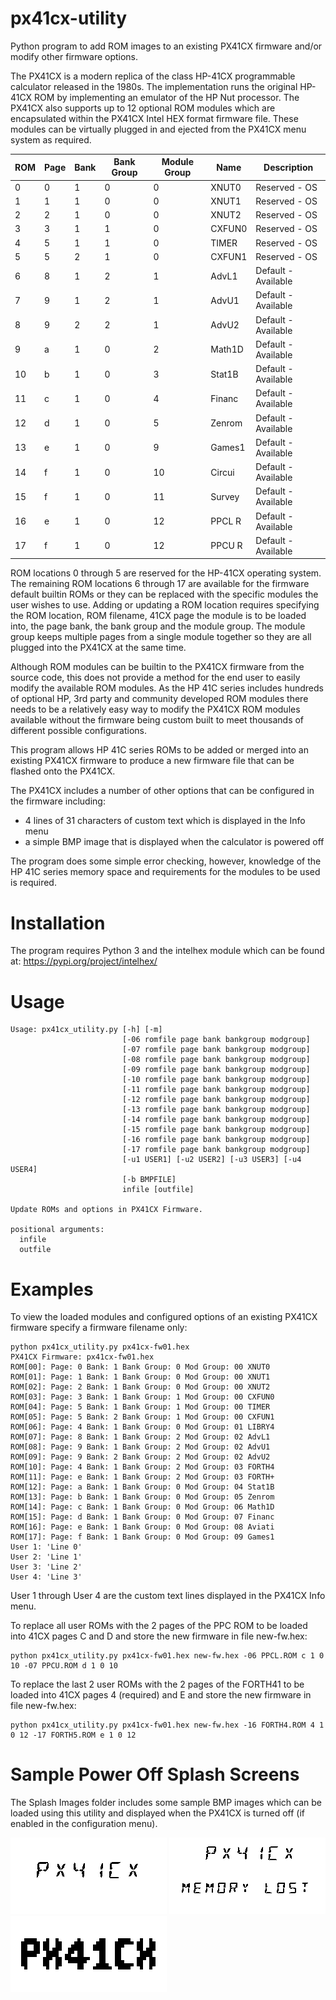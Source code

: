 # px41cx-utility
Python program to add ROM images to an existing PX41CX firmware and/or modify other firmware options.

The PX41CX is a modern replica of the class HP-41CX programmable calculator released in the 1980s. The implementation runs the original
HP-41CX ROM by implementing an emulator of the HP Nut processor. The PX41CX also supports up to 12 optional ROM modules which are encapsulated within
the PX41CX Intel HEX format firmware file. These modules can be virtually plugged in and ejected from the PX41CX menu system as required.

| ROM         | Page        | Bank     | Bank Group | Module Group | Name   | Description |
|-------------|-------------|----------|------------|--------------|--------|-------------|
| 0           | 0           | 1        | 0          | 0            | XNUT0  | Reserved - OS |
| 1           | 1           | 1        | 0          | 0            | XNUT1  | Reserved - OS |
| 2           | 2           | 1        | 0          | 0            | XNUT2  | Reserved - OS |
| 3           | 3           | 1        | 1          | 0            | CXFUN0 | Reserved - OS |
| 4           | 5           | 1        | 1          | 0            | TIMER  | Reserved - OS |
| 5           | 5           | 2        | 1          | 0            | CXFUN1 | Reserved - OS |
| 6           | 8           | 1        | 2          | 1            | AdvL1  | Default - Available |
| 7           | 9           | 1        | 2          | 1            | AdvU1  | Default - Available |
| 8           | 9           | 2        | 2          | 1            | AdvU2  | Default - Available |
| 9           | a           | 1        | 0          | 2            | Math1D  | Default - Available |
| 10          | b           | 1        | 0          | 3            | Stat1B  | Default - Available |
| 11          | c           | 1        | 0          | 4            | Financ  | Default - Available |
| 12          | d           | 1        | 0          | 5            | Zenrom  | Default - Available |
| 13          | e           | 1        | 0          | 9            | Games1  | Default - Available |
| 14          | f           | 1        | 0          | 10            | Circui  | Default - Available |
| 15          | f           | 1        | 0          | 11            | Survey  | Default - Available |
| 16          | e           | 1        | 0          | 12            | PPCL R  | Default - Available |
| 17          | f           | 1        | 0          | 12            | PPCU R  | Default - Available |

ROM locations 0 through 5 are reserved for the HP-41CX operating system. The remaining ROM locations 6 through 17 are available for the firmware default builtin ROMs or they can be replaced with the specific modules the user wishes to use. Adding or updating a ROM location requires specifying the ROM location, ROM filename, 41CX page the module is to be loaded into, the page bank, the bank group and the module group. The module group keeps multiple pages 
from a single module together so they are all plugged into the PX41CX at the same time.

Although ROM modules can be builtin to the PX41CX firmware from the source code, this does not provide a method for the end user to easily modify the available ROM modules. As the HP 41C series includes hundreds of optional HP, 3rd party and community developed ROM modules there needs to be a relatively easy way to modify the PX41CX ROM modules available without the firmware being custom built to meet thousands of different possible configurations.

This program allows HP 41C series ROMs to be added or merged into an existing PX41CX firmware to produce a new firmware file that can be flashed onto the PX41CX.

The PX41CX includes a number of other options that can be configured in the firmware including:
- 4 lines of 31 characters of custom text which is displayed in the Info menu
- a simple BMP image that is displayed when the calculator is powered off

The program does some simple error checking, however, knowledge of the HP 41C series memory space and requirements for the modules to be used is required.

# Installation
The program requires Python 3 and the intelhex module which can be found at: https://pypi.org/project/intelhex/
# Usage
```
Usage: px41cx_utility.py [-h] [-m]
                         [-06 romfile page bank bankgroup modgroup]
                         [-07 romfile page bank bankgroup modgroup]
                         [-08 romfile page bank bankgroup modgroup]
                         [-09 romfile page bank bankgroup modgroup]
                         [-10 romfile page bank bankgroup modgroup]
                         [-11 romfile page bank bankgroup modgroup]
                         [-12 romfile page bank bankgroup modgroup]
                         [-13 romfile page bank bankgroup modgroup]
                         [-14 romfile page bank bankgroup modgroup]
                         [-15 romfile page bank bankgroup modgroup]
                         [-16 romfile page bank bankgroup modgroup]
                         [-17 romfile page bank bankgroup modgroup]
                         [-u1 USER1] [-u2 USER2] [-u3 USER3] [-u4 USER4]
                         [-b BMPFILE]
                         infile [outfile]

Update ROMs and options in PX41CX Firmware.

positional arguments:
  infile
  outfile
```
# Examples
To view the loaded modules and configured options of an existing PX41CX firmware specify a firmware filename only:
```
python px41cx_utility.py px41cx-fw01.hex 
PX41CX Firmware: px41cx-fw01.hex
ROM[00]: Page: 0 Bank: 1 Bank Group: 0 Mod Group: 00 XNUT0 
ROM[01]: Page: 1 Bank: 1 Bank Group: 0 Mod Group: 00 XNUT1 
ROM[02]: Page: 2 Bank: 1 Bank Group: 0 Mod Group: 00 XNUT2 
ROM[03]: Page: 3 Bank: 1 Bank Group: 1 Mod Group: 00 CXFUN0
ROM[04]: Page: 5 Bank: 1 Bank Group: 1 Mod Group: 00 TIMER 
ROM[05]: Page: 5 Bank: 2 Bank Group: 1 Mod Group: 00 CXFUN1
ROM[06]: Page: 4 Bank: 1 Bank Group: 0 Mod Group: 01 LIBRY4
ROM[07]: Page: 8 Bank: 1 Bank Group: 2 Mod Group: 02 AdvL1 
ROM[08]: Page: 9 Bank: 1 Bank Group: 2 Mod Group: 02 AdvU1 
ROM[09]: Page: 9 Bank: 2 Bank Group: 2 Mod Group: 02 AdvU2 
ROM[10]: Page: 4 Bank: 1 Bank Group: 2 Mod Group: 03 FORTH4
ROM[11]: Page: e Bank: 1 Bank Group: 2 Mod Group: 03 FORTH+
ROM[12]: Page: a Bank: 1 Bank Group: 0 Mod Group: 04 Stat1B
ROM[13]: Page: b Bank: 1 Bank Group: 0 Mod Group: 05 Zenrom
ROM[14]: Page: c Bank: 1 Bank Group: 0 Mod Group: 06 Math1D
ROM[15]: Page: d Bank: 1 Bank Group: 0 Mod Group: 07 Financ
ROM[16]: Page: e Bank: 1 Bank Group: 0 Mod Group: 08 Aviati
ROM[17]: Page: f Bank: 1 Bank Group: 0 Mod Group: 09 Games1
User 1: 'Line 0'
User 2: 'Line 1'
User 3: 'Line 2'
User 4: 'Line 3'
```
User 1 through User 4 are the custom text lines displayed in the PX41CX Info menu.

To replace all user ROMs with the 2 pages of the PPC ROM to be loaded into 41CX pages C and D and store the new firmware in file new-fw.hex:
```
python px41cx_utility.py px41cx-fw01.hex new-fw.hex -06 PPCL.ROM c 1 0 10 -07 PPCU.ROM d 1 0 10
```
To replace the last 2 user ROMs with the 2 pages of the FORTH41 to be loaded into 41CX pages 4 (required) and E and store the new firmware in file new-fw.hex:
```
python px41cx_utility.py px41cx-fw01.hex new-fw.hex -16 FORTH4.ROM 4 1 0 12 -17 FORTH5.ROM e 1 0 12
```
# Sample Power Off Splash Screens
The Splash Images folder includes some sample BMP images which can be loaded using this utility and displayed when the PX41CX is turned off (if enabled in the configuration menu).

![PX](Splash_Images/PX.bmp)
![PX-ML](Splash_Images/PX-MemLost.bmp)
![PX-DARK](Splash_Images/PX-Dark.bmp)
